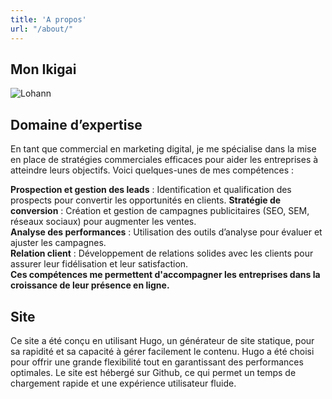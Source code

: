 ```yaml
---
title: 'A propos'
url: "/about/"
---
```


## Mon Ikigai 

![Lohann](/labveiltech/images/icons/ikigai.png)



## Domaine d’expertise

En tant que commercial en marketing digital, je me spécialise dans la mise en place de stratégies commerciales efficaces pour aider les entreprises à atteindre leurs objectifs. Voici quelques-unes de mes compétences :

**Prospection et gestion des leads** : Identification et qualification des prospects pour convertir les opportunités en clients.
**Stratégie de conversion** : Création et gestion de campagnes publicitaires (SEO, SEM, réseaux sociaux) pour augmenter les ventes.  
**Analyse des performances** : Utilisation des outils d’analyse pour évaluer et ajuster les campagnes.  
**Relation client** : Développement de relations solides avec les clients pour assurer leur fidélisation et leur satisfaction.  
**Ces compétences me permettent d'accompagner les entreprises dans la croissance de leur présence en ligne.**

## Site

Ce site a été conçu en utilisant Hugo, un générateur de site statique, pour sa rapidité et sa capacité à gérer facilement le contenu. Hugo a été choisi pour offrir une grande flexibilité tout en garantissant des performances optimales. Le site est hébergé sur Github, ce qui permet un temps de chargement rapide et une expérience utilisateur fluide.







